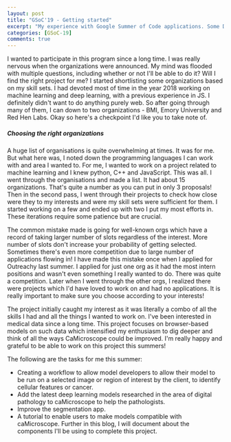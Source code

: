 ```yaml
---
layout: post
title: "GSoC'19 - Getting started"
excerpt: "My experience with Google Summer of Code applications. Some Do's and Dont's. And a brief introduction of the project."
categories: [GSoC-19]
comments: true
---
```


I wanted to participate in this program since a long time. I was really nervous when the organizations were announced. My mind was flooded with multiple questions, including whether or not I'll be able to do it? Will I find the right project for me? I started shortlisting some organizations based on my skill sets. I had devoted most of time in the year 2018 working on machine learning and deep learning, with a previous experience in JS. I definitely didn't want to do anything purely web. So after going through many of them, I can down to two organizations - BMI, Emory University and Red Hen Labs. Okay so here's a checkpoint I'd like you to take note of. 

##### Choosing the right organizations
A huge list of organisations is quite overwhelming at times. It was for me. But what here was, I noted down the programming languages I can work with and area I wanted to. For me, I wanted to work on a project related to machine learning and I knew python, C++ and JavaScript. This was all. I went through the organisations and made a list. It had about 15 organizations. That's quite a number as you can put in only 3 proposals! Then in the second pass, I went through their projects to check how close were they to my interests and were my skill sets were sufficient for them. I started working on a few and ended up with two I put my most efforts in. These iterations require some patience but are crucial.

The common mistake made is going for well-known orgs which have a record of taking larger number of slots regardless of the interest. More number of slots don't increase your probability of getting selected. Sometimes there's even more competition due to large number of applications flowing in! I have made this mistake once when I applied for Outreachy last summer. I applied for just one org as it had the most intern positions and wasn't even something I really wanted to do. There was quite a competition. Later when I went through the other orgs, I realized there were projects which I'd have loved to work on and had no applications. It is really important to make sure you choose according to your interests!


The project initially caught my interest as it was literally a combo of all the skills I had and all the things I wanted to work on. I've been interested in medical data since a long time. This project focuses on browser-based models on such data which intensified my enthusiasm to dig deeper and think of all the ways CaMicroscope could be improved. I'm really happy and grateful to be able to work on this project this summers!

The following are the tasks for me this summer:

- Creating a workflow to allow model developers to allow their model to be run on a selected image or region of interest by the client, to identify cellular features or cancer.
- Add the latest deep learning models researched in the area of digital pathology to caMicroscope to help the pathologists.
- Improve the segmentation app.
- A tutorial to enable users to make models compatible with caMicroscope.
Further in this blog, I will document about the components I'll be using to complete this project.